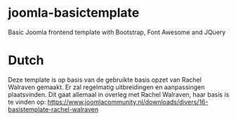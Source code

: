 # joomla-basictemplate
Basic Joomla frontend template with Bootstrap, Font Awesome and JQuery


# Dutch
Deze template is op basis van de gebruikte basis opzet van Rachel Walraven gemaakt.
Er zal regelmatig uitbreidingen en aanpassingen plaatsvinden.
Dit gaat allemaal in overleg met Rachel Walraven, haar basis is te vinden op: https://www.joomlacommunity.nl/downloads/divers/16-basistemplate-rachel-walraven
